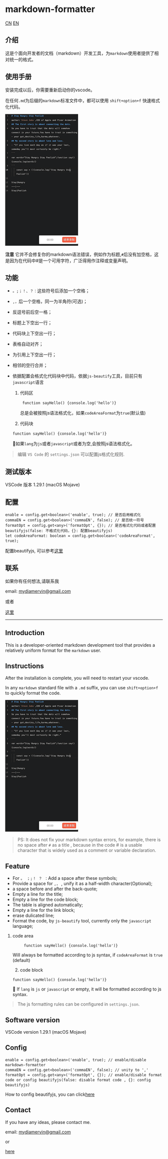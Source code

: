 # markdown-formatter

[CN](#介绍)
[EN](#Introduction)

## 介绍

这是个面向开发者的文档（markdown）开发工具，为`markdown`使用者提供了相对统一的格式。

## 使用手册

安装完成以后，你需要重新启动你的vscode。

在任何`.md`为后缀的`markdown`标准文件中，都可以使用 `shift+option+f` 快速格式化代码。

![example.gif](images/example.gif)

**注意** 它并不会修复你的markdown语法错误，例如作为标题,`#`后没有加空格，这是因为在代码中#是一个可用字符，广泛得用作注释或变量声明。

## 功能

- `。;；！、？：`这些符号后添加一个空格；
- `,，`后一个空格，同一为半角符(可选)；
- 反逗号前后空一格；
- 标题上下空出一行；
- 代码块上下空出一行；
- 表格自动对齐；
- 为引用上下空出一行；
- 相邻的空行合并；
- 依据配置会格式化代码块中代码，依据`js-beautify`工具，目前只有`javascript`语言

    1. 代码区

            function sayHello() {console.log('hello')}
        
        总是会被按照js语法格式化，如果`codeAreaFormat`为`true`(默认值)

    2. 代码块
    ``` lang
    function sayHello() {console.log('hello')}
    ```
    如果`lang`为`js`或者`javascript`或者为空,会按照js语法格式化。

> 编辑 `VS Code` 的 `settings.json` 可以配置js格式化规则.

## 测试版本

VSCode 版本 1.29.1 (macOS Mojave)

## 配置

    enable = config.get<boolean>('enable', true); // 是否启用格式化
    commaEN = config.get<boolean>('commaEN', false); // 是否统一符号
    formatOpt = config.get<any>('formatOpt', {}); // 是否格式化代码或者配置beautifyjs(false: 不格式化代码，{}: 配置beautifyjs)
    let codeAreaFormat: boolean = config.get<boolean>('codeAreaFormat', true);


配置beautifyjs, 可以参考[这里](https://github.com/beautify-web/js-beautify)

## 联系

如果你有任何想法,请联系我

email: mydiamervin@gmail.com

或者

[这里](https://github.com/sumnow/markdown-formatter/issues)

---

## Introduction

This is a developer-oriented markdown development tool that provides a relatively uniform format for the `markdown` user.

## Instructions

After the installation is complete, you will need to restart your vscode.

In any `markdown` standard file with a `.md` suffix, you can use `shift+option+f` to quickly format the code.

![example.gif](images/example.gif)

> PS: It does not fix your markdown syntax errors, for example, there is no space after `#` as a title , because in the code # is a usable character that is widely used as a comment or variable declaration.

## Feature

- For `。 ；;！ ？ ：`Add a space after these symbols;
- Provide a space for `,，` , unify it as a half-width character(Optional);
- a space before and after the back-quote;
- Empty a line for the title;
- Empty a line for the code block;
- The table is aligned automatically;
- Empty a line for the link block;
- erase dulicated line;
- Format the code, by `js-beautify` tool, currently only the `javascript` language;


1. code area

            function sayHello() {console.log('hello')}
        
        
        
    Will always be formatted according to js syntax, if `codeAreaFormat` is `true` (default)

    2. code block
    ``` lang
    function sayHello() {console.log('hello')}
    ```
    
    If `lang` is `js` or `javascript` or empty, it will be formatted according to js syntax.

> The js formatting rules can be configured in `settings.json`.

## Software version

VSCode version 1.29.1 (macOS Mojave)

## Config

    enable = config.get<boolean>('enable', true); // enable/disable markdown-formatter
    commaEN = config.get<boolean>('commaEN', false); // unity to ','
    formatOpt = config.get<any>('formatOpt', {}); // enable/disable format code or config beautifyjs(false: disable format code , {}: config beautifyjs)

How to config beautifyjs, you can click[here](https://github.com/beautify-web/js-beautify)

## Contact

If you have any ideas, please contact me.

email: mydiamervin@gmail.com

or

[here](https://github.com/sumnow/markdown-formatter/issues)
